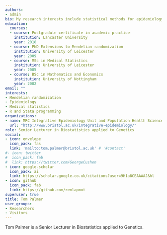 ```yaml
---
authors:
- admin
bio: My research interests include statistical methods for epidemiology.
education:
  courses:
  - course: Postgradute certificate in academic practice
    institution: Lancaster University
    year: 2018
  - course: PhD Extensions to Mendelian randomization
    institution: University of Leicester
    year: 2009
  - course: MSc in Medical Statistics
    institution: University of Leicester
    year: 2005
  - course: BSc in Mathematics and Economics
    institution: University of Nottingham
    year: 2002
email: ""
interests:
- Mendelian randomization
- Epidemiology
- Medical statistics
- R and Stata programming
organizations:
- name: MRC Integrative Epidemiology Unit and Population Health Sciences, Bristol Medical School, University of Bristol.
  url: "http://www.bristol.ac.uk/integrative-epidemiology/"
role: Senior Lecturer in Biostatistics applied to Genetics
social:
- icon: envelope
  icon_pack: fas
  link: 'mailto:tom.palmer@bristol.ac.uk' # '#contact'
#- icon: twitter
#  icon_pack: fab
#  link: https://twitter.com/GeorgeCushen
- icon: google-scholar
  icon_pack: ai
  link: https://scholar.google.co.uk/citations?user=9H1a8CEAAAAJ&hl
- icon: github
  icon_pack: fab
  link: https://github.com/remlapmot
superuser: true
title: Tom Palmer
user_groups:
- Researchers
- Visitors
---
```


Tom Palmer is a Senior Lecturer in Biostatistics applied to Genetics.
